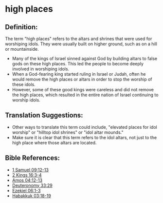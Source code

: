 # high places #

## Definition: ##

The term "high places" refers to the altars and shrines that were used for worshiping idols. They were usually built on higher ground, such as on a hill or mountainside.

* Many of the kings of Israel sinned against God by building altars to false gods on these high places. This led the people to become deeply involved in worshiping idols.
* When a God-fearing king started ruling in Israel or Judah, often he would remove the high places or altars in order to stop the worship of these idols.
* However, some of these good kings were careless and did not remove the high places, which resulted in the entire nation of Israel continuing to worship idols.

## Translation Suggestions: ##

* Other ways to translate this term could include, "elevated places for idol worship" or "hilltop idol shrines" or "idol altar mounds."
* Make sure it is clear that this term refers to the idol altars, not just to the high place where those altars are located.



## Bible References: ##

* [1 Samuel 09:12-13](en/tn/1sa/help/09/12)
* [2 Kings 16:3-4](en/tn/2ki/help/16/03)
* [Amos 04:12-13](en/tn/amo/help/04/12)
* [Deuteronomy 33:29](en/tn/deu/help/33/29)
* [Ezekiel 06:1-3](en/tn/ezk/help/06/01)
* [Habakkuk 03:18-19](en/tn/hab/help/03/18)